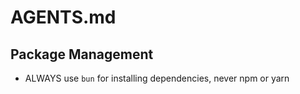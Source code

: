 # AGENTS.md

## Package Management
- ALWAYS use `bun` for installing dependencies, never npm or yarn 
